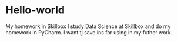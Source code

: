 # Hello-world
My homework in Skillbox
I study Data Science at Skillbox and do my homework in PyCharm.
I want tj save ins for using in my futher work.
